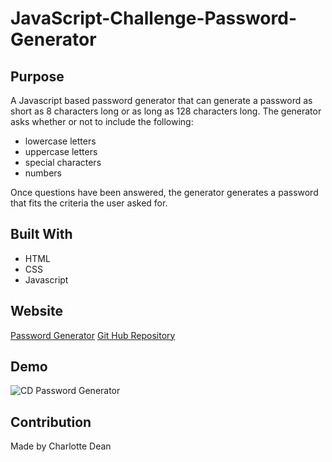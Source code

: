 # JavaScript-Challenge-Password-Generator

## Purpose
A Javascript based password generator that can generate a password as short as 8 characters long or as long as 128 characters long.  The generator asks whether or not to include the following: 
* lowercase letters
* uppercase letters
* special characters
* numbers

Once questions have been answered, the generator generates a password that fits the criteria the user asked for.  

## Built With
* HTML
* CSS
* Javascript

## Website
<a href="https://cedean1029.github.io/JavaScript-Challenge-Password-Generator/">Password Generator</a>
<a href="https://github.com/cedean1029/JavaScript-Challenge-Password-Generator">Git Hub Repository</a>

## Demo
![CD Password Generator](https://user-images.githubusercontent.com/95880256/149684641-07ae627c-5d4c-4dea-98a9-cc22fa7d7793.gif)

## Contribution
Made by Charlotte Dean

